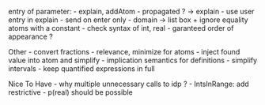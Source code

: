 
entry of parameter:
    - explain, addAtom
        - propagated ? -> explain
        - use user entry in explain
    - send on enter only
    - domain -> list box + ignore equality atoms with a constant
    - check syntax of int, real
    - garanteed order of appearance ?

Other
    - convert fractions
    - relevance, minimize for atoms
    - inject found value into atom and simplify
    - implication semantics for definitions
    - simplify intervals
    - keep quantified expressions in full

Nice To Have
    - why multiple unnecessary calls to idp ?
    - IntsInRange: add restrictive
    - p(real) should be possible